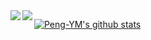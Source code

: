 <a href="https://github.com/Peng-YM/QuanX">
  <img align="left" src="https://github-readme-stats.vercel.app/api/pin/?username=Peng-YM&repo=QuanX" />
</a>
<a href="https://github.com/Peng-YM/ScriptConverter">
  <img align="left" src="https://github-readme-stats.vercel.app/api/pin/?username=Peng-YM&repo=ScriptConverter" />
</a>


[![Peng-YM's github stats](https://github-readme-stats.vercel.app/api?username=Peng-YM&show_icons=true)](https://github.com/Peng-YM)

<!--
### Hi there 👋
**Peng-YM/Peng-YM** is a ✨ _special_ ✨ repository because its `README.md` (this file) appears on your GitHub profile.

Here are some ideas to get you started:

- 🔭 I’m currently working on ...
- 🌱 I’m currently learning ...
- 👯 I’m looking to collaborate on ...
- 🤔 I’m looking for help with ...
- 💬 Ask me about ...
- 📫 How to reach me: ...
- 😄 Pronouns: ...
- ⚡ Fun fact: ...
-->


